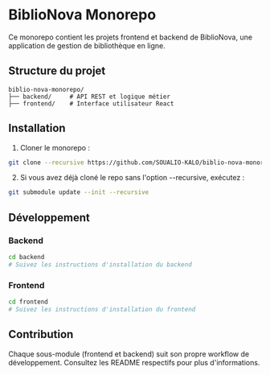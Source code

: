 # BiblioNova Monorepo

Ce monorepo contient les projets frontend et backend de BiblioNova, une application de gestion de bibliothèque en ligne.

## Structure du projet

```
biblio-nova-monorepo/
├── backend/     # API REST et logique métier
├── frontend/    # Interface utilisateur React
```

## Installation

1. Cloner le monorepo :

```bash
git clone --recursive https://github.com/SOUALIO-KALO/biblio-nova-monorepo.git
```

2. Si vous avez déjà cloné le repo sans l'option --recursive, exécutez :

```bash
git submodule update --init --recursive
```

## Développement

### Backend

```bash
cd backend
# Suivez les instructions d'installation du backend
```

### Frontend

```bash
cd frontend
# Suivez les instructions d'installation du frontend
```

## Contribution

Chaque sous-module (frontend et backend) suit son propre workflow de développement. Consultez les README respectifs pour plus d'informations.
